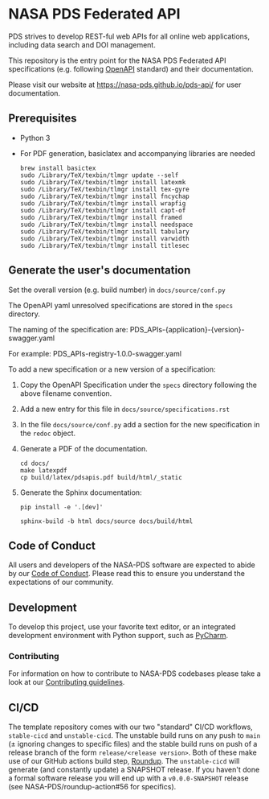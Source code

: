 # NASA PDS Federated API

PDS strives to develop REST-ful web APIs for all online web applications, including data search and DOI management.

This repository is the entry point for the NASA PDS Federated API specifications (e.g. following [OpenAPI](https://www.openapis.org/) standard) and their documentation.

Please visit our website at https://nasa-pds.github.io/pds-api/ for user documentation.





## Prerequisites

* Python 3
* For PDF generation, basiclatex and accompanying libraries are needed

    ```
    brew install basictex
    sudo /Library/TeX/texbin/tlmgr update --self
    sudo /Library/TeX/texbin/tlmgr install latexmk
    sudo /Library/TeX/texbin/tlmgr install tex-gyre
    sudo /Library/TeX/texbin/tlmgr install fncychap
    sudo /Library/TeX/texbin/tlmgr install wrapfig
    sudo /Library/TeX/texbin/tlmgr install capt-of
    sudo /Library/TeX/texbin/tlmgr install framed
    sudo /Library/TeX/texbin/tlmgr install needspace
    sudo /Library/TeX/texbin/tlmgr install tabulary
    sudo /Library/TeX/texbin/tlmgr install varwidth
    sudo /Library/TeX/texbin/tlmgr install titlesec
    ```


## Generate the user's documentation

Set the overall version (e.g. build number) in `docs/source/conf.py`

The OpenAPI yaml unresolved specifications are stored in the `specs` directory.

The naming of the specification are:
    PDS_APIs-{application}-{version}-swagger.yaml

For example:
    PDS_APIs-registry-1.0.0-swagger.yaml
    
To add a new specification or a new version of a specification:

1. Copy the OpenAPI Specification under the `specs` directory following the above filename convention.
2. Add a new entry for this file in `docs/source/specifications.rst`
3. In the file `docs/source/conf.py` add a section for the new specification in the `redoc` object.
4. Generate a PDF of the documentation.
   
    ```
    cd docs/
    make latexpdf
    cp build/latex/pdsapis.pdf build/html/_static
    ```

6. Generate the Sphinx documentation:
    
    ```
    pip install -e '.[dev]'
   
    sphinx-build -b html docs/source docs/build/html
    ```

## Code of Conduct

All users and developers of the NASA-PDS software are expected to abide by our [Code of Conduct](https://github.com/NASA-PDS/.github/blob/main/CODE_OF_CONDUCT.md). Please read this to ensure you understand the expectations of our community.


## Development

To develop this project, use your favorite text editor, or an integrated development environment with Python support, such as [PyCharm](https://www.jetbrains.com/pycharm/).


### Contributing

For information on how to contribute to NASA-PDS codebases please take a look at our [Contributing guidelines](https://github.com/NASA-PDS/.github/blob/main/CONTRIBUTING.md).


## CI/CD

The template repository comes with our two "standard" CI/CD workflows, `stable-cicd` and `unstable-cicd`. The unstable build runs on any push to `main` (± ignoring changes to specific files) and the stable build runs on push of a release branch of the form `release/<release version>`. Both of these make use of our GitHub actions build step, [Roundup](https://github.com/NASA-PDS/roundup-action). The `unstable-cicd` will generate (and constantly update) a SNAPSHOT release. If you haven't done a formal software release you will end up with a `v0.0.0-SNAPSHOT` release (see NASA-PDS/roundup-action#56 for specifics).
